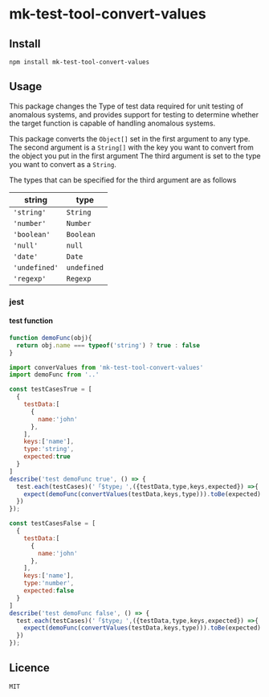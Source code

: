 # mk-test-tool-convert-values

## Install

```
npm install mk-test-tool-convert-values
```

## Usage
This package changes the Type of test data required for unit testing of anomalous systems, and provides support for testing to determine whether the target function is capable of handling anomalous systems.

This package converts the `Object[]` set in the first argument to any type.
The second argument is a `String[]` with the key you want to convert from the object you put in the first argument
The third argument is set to the type you want to convert as a `String`.

The types that can be specified for the third argument are as follows

|  string  |  type  |
| ---- | ---- |
|  `'string'`  |  `String`  |
|  `'number'`  |  `Number`  |
|  `'boolean'`  |  `Boolean`  |
|  `'null'`  |  `null`  |
|  `'date'`  |  `Date`  |
|  `'undefined'`  |  `undefined`  |
|  `'regexp'`  |  `Regexp`  |


### jest

####  test function 
```js
function demoFunc(obj){
  return obj.name === typeof('string') ? true : false
}
```
```js
import converValues from 'mk-test-tool-convert-values'
import demoFunc from '..'

const testCasesTrue = [
  {
    testData:[
      {
        name:'john'
      },
    ],
    keys:['name'],
    type:'string',
    expected:true
  }
]
describe('test demoFunc true', () => {
  test.each(testCases)('「$type」',({testData,type,keys,expected}) =>{
    expect(demoFunc(convertValues(testData,keys,type))).toBe(expected)
  })
});

const testCasesFalse = [
  {
    testData:[
      {
        name:'john'
      },
    ],
    keys:['name'],
    type:'number',
    expected:false
  }
]
describe('test demoFunc false', () => {
  test.each(testCases)('「$type」',({testData,type,keys,expected}) =>{
    expect(demoFunc(convertValues(testData,keys,type))).toBe(expected)
  })
});

```

## Licence
`MIT`